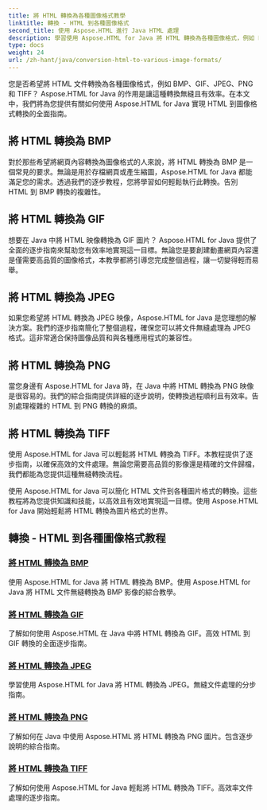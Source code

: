 ```yaml
---
title: 將 HTML 轉換為各種圖像格式教學
linktitle: 轉換 - HTML 到各種圖像格式
second_title: 使用 Aspose.HTML 進行 Java HTML 處理
description: 學習使用 Aspose.HTML for Java 將 HTML 轉換為各種圖像格式，例如 BMP、GIF、JPEG、PNG 和 TIFF。這個綜合教程涵蓋了高效率的文件處理。
type: docs
weight: 24
url: /zh-hant/java/conversion-html-to-various-image-formats/
---
```


您是否希望將 HTML 文件轉換為各種圖像格式，例如 BMP、GIF、JPEG、PNG 和 TIFF？ Aspose.HTML for Java 的作用是讓這種轉換無縫且有效率。在本文中，我們將為您提供有關如何使用 Aspose.HTML for Java 實現 HTML 到圖像格式轉換的全面指南。 

## 將 HTML 轉換為 BMP

對於那些希望將網頁內容轉換為圖像格式的人來說，將 HTML 轉換為 BMP 是一個常見的要求。無論是用於存檔網頁或產生縮圖，Aspose.HTML for Java 都能滿足您的需求。透過我們的逐步教程，您將學習如何輕鬆執行此轉換。告別 HTML 到 BMP 轉換的複雜性。

## 將 HTML 轉換為 GIF

想要在 Java 中將 HTML 映像轉換為 GIF 圖片？ Aspose.HTML for Java 提供了全面的逐步指南來幫助您有效率地實現這一目標。無論您是要創建動畫網頁內容還是僅需要高品質的圖像格式，本教學都將引導您完成整個過程，讓一切變得輕而易舉。

## 將 HTML 轉換為 JPEG

如果您希望將 HTML 轉換為 JPEG 映像，Aspose.HTML for Java 是您理想的解決方案。我們的逐步指南簡化了整個過程，確保您可以將文件無縫處理為 JPEG 格式。這非常適合保持圖像品質和與各種應用程式的兼容性。

## 將 HTML 轉換為 PNG

當您身邊有 Aspose.HTML for Java 時，在 Java 中將 HTML 轉換為 PNG 映像是很容易的。我們的綜合指南提供詳細的逐步說明，使轉換過程順利且有效率。告別處理複雜的 HTML 到 PNG 轉換的麻煩。

## 將 HTML 轉換為 TIFF

使用 Aspose.HTML for Java 可以輕鬆將 HTML 轉換為 TIFF。本教程提供了逐步指南，以確保高效的文件處理。無論您需要高品質的影像還是精確的文件歸檔，我們都能為您提供這種無縫轉換流程。

使用 Aspose.HTML for Java 可以簡化 HTML 文件到各種圖片格式的轉換。這些教程將為您提供知識和技能，以高效且有效地實現這一目標。使用 Aspose.HTML for Java 開始輕鬆將 HTML 轉換為圖片格式的世界。

## 轉換 - HTML 到各種圖像格式教程
### [將 HTML 轉換為 BMP](./convert-html-to-bmp/)
使用 Aspose.HTML for Java 將 HTML 轉換為 BMP。使用 Aspose.HTML for Java 將 HTML 文件無縫轉換為 BMP 影像的綜合教學。
### [將 HTML 轉換為 GIF](./convert-html-to-gif/)
了解如何使用 Aspose.HTML 在 Java 中將 HTML 轉換為 GIF。高效 HTML 到 GIF 轉換的全面逐步指南。
### [將 HTML 轉換為 JPEG](./convert-html-to-jpeg/)
學習使用 Aspose.HTML for Java 將 HTML 轉換為 JPEG。無縫文件處理的分步指南。
### [將 HTML 轉換為 PNG](./convert-html-to-png/)
了解如何在 Java 中使用 Aspose.HTML 將 HTML 轉換為 PNG 圖片。包含逐步說明的綜合指南。
### [將 HTML 轉換為 TIFF](./convert-html-to-tiff/)
了解如何使用 Aspose.HTML for Java 輕鬆將 HTML 轉換為 TIFF。高效率文件處理的逐步指南。